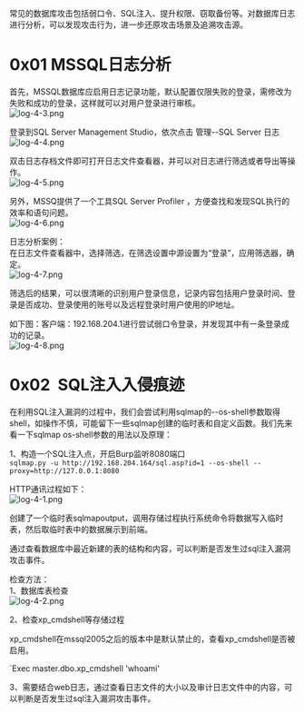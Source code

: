 常见的数据库攻击包括弱口令、SQL注入、提升权限、窃取备份等。对数据库日志进行分析，可以发现攻击行为，进一步还原攻击场景及追溯攻击源。


# 0x01 MSSQL日志分析
首先，MSSQL数据库应启用日志记录功能，默认配置仅限失败的登录，需修改为失败和成功的登录，这样就可以对用户登录进行审核。<br />![log-4-3.png](_img\05-应急响应/1656918916394-e01e4744-85cb-410a-9957-b8504b0dfcf0.png)

登录到SQL Server Management Studio，依次点击 管理--SQL Server 日志<br />![log-4-4.png](_img\05-应急响应/1656918921499-adf7a2e7-4baa-427f-b91f-6288d0b4cb65.png)

双击日志存档文件即可打开日志文件查看器，并可以对日志进行筛选或者导出等操作。<br />![log-4-5.png](_img\05-应急响应/1656918931120-22577f9a-8a8d-4e28-ac84-1c15899fcbf4.png)

另外，MSSQ提供了一个工具SQL Server Profiler ，方便查找和发现SQL执行的效率和语句问题。<br />![log-4-6.png](_img\05-应急响应/1656918936436-848ffbb7-f72f-4fff-9cd4-ce8a1af8d06e.png)

日志分析案例：<br />在日志文件查看器中，选择筛选，在筛选设置中源设置为“登录”，应用筛选器，确定。<br />![log-4-7.png](_img\05-应急响应/1656918942398-56bc7055-85dd-4fb8-be6d-7d2fc413556a.png)

筛选后的结果，可以很清晰的识别用户登录信息，记录内容包括用户登录时间、登录是否成功、登录使用的账号以及远程登录时用户使用的IP地址。

如下图：客户端：192.168.204.1进行尝试弱口令登录，并发现其中有一条登录成功的记录。<br />![log-4-8.png](_img\05-应急响应/1656918947448-deacfb30-9ff4-428c-84ad-44ece9b4c373.png)


# 0x02  SQL注入入侵痕迹
在利用SQL注入漏洞的过程中，我们会尝试利用sqlmap的--os-shell参数取得shell，如操作不慎，可能留下一些sqlmap创建的临时表和自定义函数。我们先来看一下sqlmap os-shell参数的用法以及原理：

1、构造一个SQL注入点，开启Burp监听8080端口<br />`sqlmap.py -u http://192.168.204.164/sql.asp?id=1 --os-shell --proxy=http://127.0.0.1:8080`

HTTP通讯过程如下：<br />![log-4-1.png](_img\05-应急响应/1656918972727-bf4ee4ce-a4c4-4300-9144-4142ece5fec1.png)


创建了一个临时表sqlmapoutput，调用存储过程执行系统命令将数据写入临时表，然后取临时表中的数据展示到前端。

通过查看数据库中最近新建的表的结构和内容，可以判断是否发生过sql注入漏洞攻击事件。

检查方法：<br />1、数据库表检查<br />![log-4-2.png](_img\05-应急响应/1656918981125-4993dfbd-7081-4787-ba41-e62972d34cc6.png)

2、检查xp_cmdshell等存储过程

xp_cmdshell在mssql2005之后的版本中是默认禁止的，查看xp_cmdshell是否被启用。

`Exec master.dbo.xp_cmdshell 'whoami'

3、需要结合web日志，通过查看日志文件的大小以及审计日志文件中的内容，可以判断是否发生过sql注入漏洞攻击事件。
